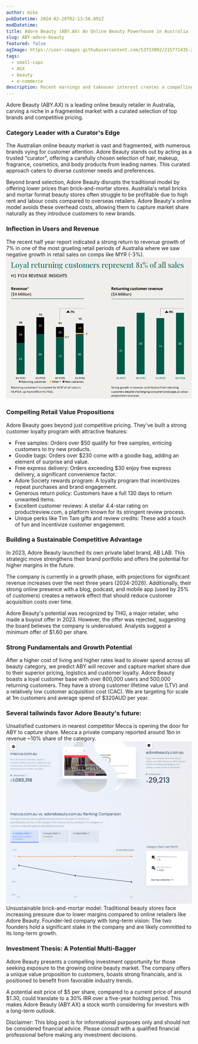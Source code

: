 ```yaml
---
author: mike
pubDatetime: 2024-02-28T02:13:56.891Z
modDatetime:
title: Adore Beauty (ABY.AX) An Online Beauty Powerhouse in Australia
slug: ABY-adore-beauty
featured: false 
ogImage: https://user-images.githubusercontent.com/53733092/215771435-25408246-2309-4f8b-a781-1f3d93bdf0ec.png
tags:
  - small-caps
  - ASX
  - beauty
  - e-commerce
description: Recent earnings and takeover interest creates a compelling opportunity.  30m in cash and 120m market cap.
---
```


Adore Beauty (ABY.AX) is a leading online beauty retailer in Australia, carving a niche in a fragmented market with a curated selection of top brands and competitive pricing. 

### Category Leader with a Curator's Edge
The Australian online beauty market is vast and fragmented, with numerous brands vying for customer attention. Adore Beauty stands out by acting as a trusted "curator", offering a carefully chosen selection of hair, makeup, fragrance,  cosmetics, and body products from leading names. This curated approach caters to diverse customer needs and preferences.

Beyond brand selection, Adore Beauty disrupts the traditional model by offering lower prices than brick-and-mortar stores.  Australia's retail bricks and mortar format beauty stores often struggle to be profitable due to high rent and labour costs compared to overseas retailers.  Adore Beauty's online model avoids these overhead costs, allowing them to capture market share naturally as they introduce customers to new brands.

### Inflection in Users and Revenue 
The recent half year report indicated a strong return to revenue growth of 7% in one of the most grueling retail periods of Australia where we saw negative growth in retail sales on comps like MYR (-3%).  
![ABY revenue and user growth](../../assets/images/aby-inflection.png)

### Compelling Retail Value Propositions
Adore Beauty goes beyond just competitive pricing. They've built a strong customer loyalty program with attractive features:

- Free samples: Orders over $50 qualify for free samples, enticing customers to try new products.
- Goodie bags: Orders over $230 come with a goodie bag, adding an element of surprise and value.
- Free express delivery: Orders exceeding $30 enjoy free express delivery, a significant convenience factor.
- Adore Society rewards program: A loyalty program that incentivizes repeat purchases and brand engagement.
- Generous return policy: Customers have a full 130 days to return unwanted items.
- Excellent customer reviews: A stellar 4.4-star rating on productreview.com, a platform known for its stringent review process.
- Unique perks like Tim Tam gifts and review credits: These add a touch of fun and incentivize customer engagement.

### Building a Sustainable Competitive Advantage
In 2023, Adore Beauty launched its own private label brand, AB LAB. This strategic move strengthens their brand portfolio and offers the potential for higher margins in the future.

The company is currently in a growth phase, with projections for significant revenue increases over the next three years (2024-2026).  Additionally, their strong online presence with a blog, podcast, and mobile app (used by 25% of customers) creates a network effect that should reduce customer acquisition costs over time.

Adore Beauty's potential was recognized by THG, a major retailer, who made a buyout offer in 2023. However, the offer was rejected, suggesting the board believes the company is undervalued. Analysts suggest a minimum offer of $1.60 per share.

### Strong Fundamentals and Growth Potential
After a higher cost of living and higher rates lead to slower spend across all beauty category, we predict ABY will recover and capture market share due to their superior pricing, logistics and customer loyalty.
Adore Beauty boasts a loyal customer base with over 800,000 users and 500,000 returning customers.  They have a strong customer lifetime value (LTV) and a relatively low customer acquisition cost (CAC).  We are targeting for scale at 1m customers and average spend of $320AUD per year.

### Several tailwinds favor Adore Beauty's future:

Unsatisfied customers in nearest competitor Mecca is opening the door for ABY to capture share.  Mecca a private company reported around 1bn in revenue ~10% share of the category. 
![mecca vs aby](../../assets/images/aby-webrank-feb.png) 
Unsustainable brick-and-mortar model: Traditional beauty stores face increasing pressure due to lower margins compared to online retailers like Adore Beauty.
Founder-led company with long-term vision: The two founders hold a significant stake in the company and are likely committed to its long-term growth.

### Investment Thesis: A Potential Multi-Bagger
Adore Beauty presents a compelling investment opportunity for those seeking exposure to the growing online beauty market. The company offers a unique value proposition to customers, boasts strong financials, and is positioned to benefit from favorable industry trends.

A potential exit price of $5 per share,  compared to a current price of around $1.30, could translate to a 30% IRR over a five-year holding period. This makes Adore Beauty (ABY.AX) a stock worth considering for investors with a long-term outlook.

Disclaimer: This blog post is for informational purposes only and should not be considered financial advice. Please consult with a qualified financial professional before making any investment decisions.
